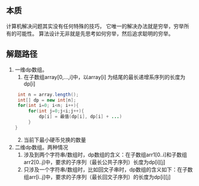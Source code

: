 ## 本质
计算机解决问题其实没有任何特殊的技巧，
它唯一的解决办法就是穷举，穷举所有的可能性。
算法设计无非就是先思考如何穷举，然后追求聪明的穷举。

## 解题路径
1. 一维dp数组。
   1. 在子数组array[0,...,i]中，以array[i] 为结尾的最长递增系序列的长度为dp[i]
   ```java
    int n = array.length();
    int[] dp = new int[n];
    for(int i=0; i<n; i++){
        for(int j=0;j<i;j++){
            dp[i] = 最值(dp[i], dp[i] + ...)
        }
   }
   ```
   2. 当前下最小硬币兑换的数量
2. 二维dp数组。两种情况
   1. 涉及到两个字符串/数组时，dp数组的含义：在子数组arr1[0..i]和子数组arr2[0..j]中，要求的子序列（最长公共子序列）长度为dp[i][j]
   2. 只涉及一个字符串/数组时，比如回文子串时，dp数组的含义如下：在子数组arr[i..j]中，要求的子序列（最长回文子序列）的长度为dp[i][j]

